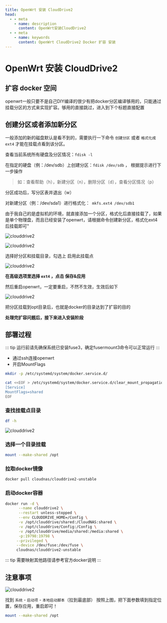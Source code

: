 ```yaml
---
title: OpenWrt 安装 CloudDrive2
head:
  - - meta
    - name: description
      content: OpenWrt安装CloudDrive2
  - - meta
    - name: keywords
      content: OpenWrt CloudDrive2 Docker 扩容 安装
---
```


# OpenWrt 安装 CloudDrive2

## 扩容 docker 空间

openwrt一般只要不是自己DIY编译的很少有把docker分区编译够用的，只能通过挂载分区的方式来实现扩容。够用的直接跳过，进入到下个标题直接配置

## 创建分区或者添加新分区

一般添加的新的磁盘默认是看不到的，需要执行一下命令 `创建分区` 或者 `格式化成ext4` 才能在挂载点看到该分区。

查看当前系统所有硬盘及分区情况：`fdisk -l`

在指定的硬盘（例：/dev/sdb）上创建分区：`fdisk /dev/sdb` ， 根据提示进行下一步操作

> 如：查看帮助（h），新建分区（n），删除分区（d），查看分区情况（p）

分区成功后，写分区表并退出（w）

对新建分区（例：/dev/sda1）进行格式化：` mkfs.ext4 /dev/sdb1`

由于我自己的是虚拟机的环境，就直接添加一个分区，格式化后直接挂载了，如果是单个物理盘，而且已经安装了openwrt，请根据命令创建新分区，格式化ext4后挂载即可"

![clouddrive2](https://i.theojs.cn/docs/20240420164209.webp '创建分区或者添加新分区')

![clouddrive2](https://i.theojs.cn/docs/20240420164237.webp '创建分区或者添加新分区')

选择好分区和挂载目录，勾选上 启用此挂载点

![clouddrive2](https://i.theojs.cn/docs/20240420164352.webp '启用此挂载点')

**在高级选项里选择 `ext4` ，点击 保存&应用**

然后重启openwrt，一定要重启，不然不生效，生效后如下

![clouddrive2](https://i.theojs.cn/docs/20240420164746.webp '重启生效')

把分区挂载到opt目录后，也就是docker的目录达到了扩容的目的

**处理完扩容问题后，接下来进入安装阶段**

## 部署过程

::: tip
运行前请先确保系统已安装fuse3，确定fusermount3命令可以正常运行
:::

- 通过ssh连接openwrt
- 开启MountFlags

```sh
mkdir -p /etc/systemd/system/docker.service.d/
```

```sh
cat <<EOF > /etc/systemd/system/docker.service.d/clear_mount_propagation_flags.conf
[Service]
MountFlags=shared
EOF
```

### 查找挂载点目录

```sh
df -h
```

![clouddrive2](https://i.theojs.cn/docs/20240420182231.webp '查找挂载点目录')

### 选择一个目录挂载

```sh
mount --make-shared /opt
```

### 拉取docker镜像

```sh
docker pull cloudnas/clouddrive2-unstable
```

### 启动docker容器

```sh
docker run -d \
      --name clouddrive2 \
      --restart unless-stopped \
      --env CLOUDDRIVE_HOME=/Config \
      -v /opt/clouddrive/shared:/CloudNAS:shared \
      -v /opt/clouddrive/Config:/Config \
      -v /opt/clouddrive/media/shared:/media:shared \
      -p:19798:19798 \
     --privileged \
     --device /dev/fuse:/dev/fuse \
     cloudnas/clouddrive2-unstable
```

::: tip
需要映射其他路径请参考官方docker说明
:::

## 注意事项

![clouddrive2](https://i.theojs.cn/docs/20240420165750.webp '重启路由docker启动失败解决')

找到 `系统` - `启动项` - `本地启动脚本`（拉到最底部）
按照上图，把下面参数填到指定位置，保存应用，重启即可！

```sh
mount --make-shared /opt
```
